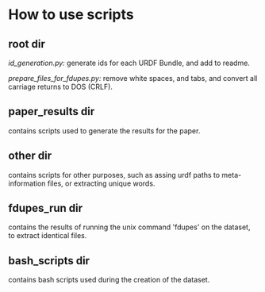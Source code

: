 # How to use scripts


## root dir
_id_generation.py:_ generate ids for each URDF Bundle, and add to readme.

_prepare_files_for_fdupes.py:_ remove white spaces, and tabs, and convert all carriage returns to DOS (CRLF).

## paper_results dir
contains scripts used to generate the results for the paper.

## other dir
contains scripts for other purposes, such as assing urdf paths to meta-information files, or extracting unique words.

## fdupes_run dir
contains the results of running the unix command 'fdupes' on the dataset, to extract identical files.

## bash_scripts dir
contains bash scripts used during the creation of the dataset.